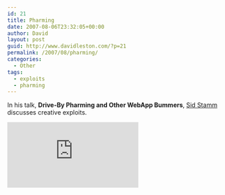 ```yaml
---
id: 21
title: Pharming
date: 2007-08-06T23:32:05+00:00
author: David
layout: post
guid: http://www.davidleston.com/?p=21
permalink: /2007/08/pharming/
categories:
  - Other
tags:
  - exploits
  - pharming
---
```

In his talk, **Drive-By Pharming and Other WebApp Bummers**, [Sid Stamm](http://www.sidstamm.com) discusses creative exploits.

<iframe src="https://www.youtube.com/embed/VsJ8IQPorNk" frameborder="0" allowfullscreen></iframe>